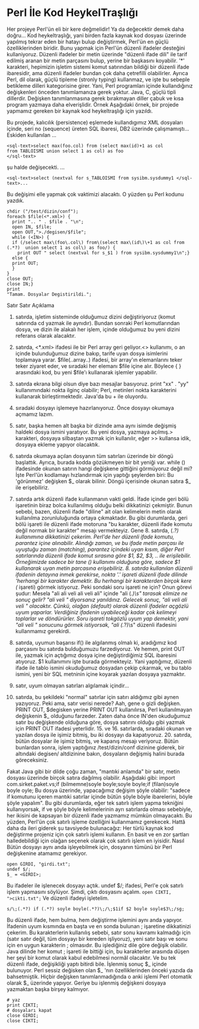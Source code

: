 # Perl İle Kod HeykelTraşlığı

Her projeye Perl'ün eli bir kere değmelidir!  Ya da değecektir demek
daha doğru... Kod heykeltraşlığı, yani birden fazla kaynak kod dosyası
üzerinde yapılmış tekrar eden bir hatayı bulup değiştirmek, Perl'ün en
güçlü özelliklerinden biridir. Bunu yapmak için Perl'ün düzenli
ifadeler desteğini kullaniyoruz.  Düzenli ifadeler bir metin üzerinde
"düzenli ifade dili" ile tarif edilmiş aranan bir metin parçasını
bulup, yerine bir başkasını koyabilir. '*' karakteri, hepimizin
işletim sistemi komut satırından bildiği bir düzenli ifade ibaresidir,
ama düzenli ifadeler bundan çok daha çetrefilli olabilirler.  Ayrıca
Perl, dil olarak, güçlü tipleme (stronly typing) kullanmaz, ve işte bu
sebeple betikleme dilleri kategorisine girer. Yani, Perl programları
içinde kullandığınız değişkenleri önceden tanımlamanıza gerek
yoktur. Java, C, güçlü tipli dillerdir.  Değişken tanımlanmasına gerek
bırakmayan diller çabuk ve kısa program yazmaya daha elverişlidir.
Örnek Aşağıdaki örnek, bir projede yapmamız gereken bir kaynak kod
heykeltraşlığı için yazıldı.

Bu projede, kalıcılık (persistence) eşlemede kullandıgımız XML
dosyaları içinde, seri no (sequence) üreten SQL ibaresi, DB2 üzerinde
çalışmamıştı... Eskiden kullanılan ...

```
<sql-text>select max(foo.col) from (select max(id)+1 as col
from TABLOISMI union select 1 as col) as foo
</sql-text>
```

şu halde değişecekti.  ...

```
<sql-text>select (nextval for s_TABLOISMI from sysibm.sysdummy1 </sql-text>...
```

Bu değişimi elle yapmak çok vaktimizi alacaktı. O yüzden şu Perl
kodunu yazdık.

```
chdir ("/test/dizin/conf");
foreach $file(<*.xml>) {
  print ".. " . $file . "\n";
  open IN, $file;
  open OUT,">./degisen/$file";
  while (<IN>) {
  if (/select max\(foo\.col\) from\(select max\(id\)\+1 as col from (.*?)  union select 1 as col\) as foo/) {
    print OUT " select (nextval for s_$1 ) from sysibm.sysdummy1\n";}
  else {
  print OUT;
  }
}
close OUT;
close IN;}
print
"Tamam. Dosyalar Degistirildi.";
```

Satır Satır Açıklama

1. satırda, işletim sisteminde olduğumuz dizini değiştiriyoruz (komut
satırında cd yazmak ile aynıdır). Bundan sonraki Perl komutlarından
dosya, ve dizin ile alakalı her işlem, içinde olduğumuz bu yeni dizini
referans olarak alacaktır.

3. satırda, <*.xml> ifadesi ile bir Perl array geri geliyor.<>
kullanımı, o an içinde bulunduğumuz dizine bakıp, tarife uyan dosya
isimlerini toplamaya yarar. $file(..array..)  ifadesi, bir array'ın
elemanlarını teker teker ziyaret eder, ve sıradaki her elemanı $file
içine alır. Böylece { } arasındaki kod, bu yeni $file'ı kullanarak
işlemler yapabilir.

4. satırda ekrana bilgi olsun diye bazı mesajlar basıyoruz. print "xx"
. "yy" kullanımındaki nokta ilginç olabilir; Perl, metinleri nokta
karakterini kullanarak birleştirmektedir. Java'da bu + ile oluyordu.
5. sıradaki dosyayı işlemeye hazırlanıyoruz. Önce dosyayı okumaya
açmamız lazım.

6. satır, başka hemen alt başka bir dizinde ama aynı isimde değişmiş
haldeki dosya ismini yaratıyor. Bu yeni dosya, yazmaya açılmış.>
karakteri, dosyaya silbaştan yazmak için kullanılır, eğer >> kullansa
idik, dosyaya ekleme yapıyor olacaktık.

7. satırda okumaya açılan dosyanın tüm satırları üzerinde bir döngü
başlattık. Ayrıca, burada kodda gözükmeyen bir bit yeniği var. while
(<IN>) ifadesinde okunan satırın hangi değişkene gittiğini görmüyoruz
değil mi? İşte Perl'ün kodlamayı hızlandırmak için yaptığı şeylerden
biri: Bu 'görünmez' değişken $_ olarak bilinir. Döngü içerisinde
okunan satıra $_ ile erişebiliriz.

8. satırda artık düzenli ifade kullanmanın vakti geldi. İfade içinde
geri bölü işaretinin biraz bolca kullanılmış olduğu belki dikkatinizi
çekmiştir. Bunun sebebi, bazen, düzenli ifade "diline" ait olan
kelimelerin metin olarak kullanılma zorunluluğunda ortaya
çıkmaktadır. Bu gibi durumlarda, geri bölü işareti ile düzenli ifade
motoruna "bu karakter, düzenli ifade komutu değil normak bir karakter"
mesajı vermekteyiz.  Gene 8. satırda, (.*?)  kullanımına dikkatinizi
çekerim. Perl'de her düzenli ifade komutu, parantez içine
alınabilir. Alındığı zaman, ve bu ifade metin parçası ile uyuştuğu
zaman (matching), parantez içindeki uyan kısım, diğer Perl
satırlarında düzenli ifade komut sırasına göre $1, $2, $3, .. ile
erişilebilir. Örneğimizde sadece bir tane () kullanımı olduğuna göre,
sadece $1 kullanarak uyan metin parcasına erişebiliriz.  8. satırda
kullanılan düzenli ifadenin detayına inmek gerekirse, nokta '.'
işareti düzenli ifade dilinde 'herhangi bir karakter demektir. Bu
herhangi bir karakterden birçok kere (* işareti) görmek
istiyoruz. Peki sondaki soru işareti ne için? Onun görevi şudur:
Mesela "ali ali veli ali veli ali" içinde "ali (.*)\s" tarasak elimize
ne sonuç gelir?  "ali veli " diyorsanız yanıldınız. Gelecek sonuç,
"ali veli ali veli " olacaktır. Çünkü, olağan (default) olarak düzenli
ifadeler açgözlü uyum yaparlar. Verdiğiniz ifadenin uyabileceği kadar
çok kelimeyi toplarlar ve döndürürler. Soru işareti tokgözlü uyum yap
demektir, yani "ali veli " sonucunu görmek istiyorsak, "ali (.*?)\s"
düzenli ifadesini kullanmamız gerekirdi.

9. satırda, uyumun başarısı if() ile algılanmış olmalı ki, aradığımız
kod parçasını bu satırda bulduğumuzu farzediyoruz. Ve hemen, print OUT
ile, yazmak için açtığımız dosya içine değiştirdiğimiz SQL ibaresini
atıyoruz. $1 kullanımını işte burada görmekteyiz. Yani yaptığımız,
düzenli ifade ile tablo ismini okuduğumuz dosyadan çekip çıkarmak, ve
bu tablo ismini, yeni bir SQL metninin içine koyarak yazılan dosyaya
yazmaktır.

10. satır, uyum olmayan satırları algılamak içindir...

11. satırda, bu şekildeki "normal" satırlar için satırı aldığımız gibi
aynen yazıyoruz. Peki ama, satır verisi nerede? Aah, gene o gizli
değişken. PRINT OUT, $degisken yerine PRINT OUT kullanılırsa, Perl
kullanılmayan değişkenin $_ olduğunu farzeder. Zaten daha önce IN'den
okuduğumuz satır bu değişkende olduğuna göre, dosya satırını olduğu
gibi yazmak için PRINT OUT ifadesi yeterlidir.  15. ve 16. satırlarda,
sıradaki okunan ve yazılan dosya ile işimiz bitmiş, bu iki dosyayı da
kapatıyoruz.  20. satırda, bütün dosyalar ile işimiz bitmiş, ve
kapanış mesajı veriyoruz.  Bütün bunlardan sonra, işlem yaptığınız
/test/dizin/conf dizinine giderek, bir altındaki degisen/ altdizinine
bakın, dosyaların değişmiş halini burada göreceksiniz.


Fakat Java gibi bir dilde çoğu zaman, "mantıki anlamda" bir satır,
metin dosyası üzerinde birçok satıra dağılmış olabilir. Aşağıdaki
gibi: import com.sirket.paket.vs;if (bilmemne)soyle boyle;soyle
boyle;if (filan)soyle boyle oyle; Bu dosya üzerinde, yapacağımız
değişim şöyle olabilir: "sadece if komutunu içeren mantıki satırlar
içinde bütün şöyle böyle ibarelerini, böyle şöyle yapalım". Bu gibi
durumlarda, eğer tek satırlı işlem yapma tekniğini kullanıyorsak, if
ve şöyle böyle kelimelerinin ayrı satırlarda olması sebebiyle, her
ikisini de kapsayan bir düzenli ifade yazmamız mümkün olmayacaktı. Bu
yüzden, Perl'ün çok satırlı işleme özelliğini kullanmamız gerekecek.
Hattâ daha da ileri giderek şu tavsiyede bulunacağız: Her türlü kaynak
kod değiştirme projeniz için çok satırlı işlemi kullanın. En basit ve
en zor şartları halledebildiği için olağan seçenek olarak çok satırlı
işlem en iyisidir.  Nasıl Bütün dosyayı aynı anda işleyebilmek için,
dosyanın tümünü bir Perl değişkenine atamamız gerekiyor.

```
open GIRDI, "girdi.txt";
undef $/;
$_ = <GIRDI>;
```

Bu ifadeler ile işlenecek dosyayı açtık. undef $/; ifadesi, Perl'e çok
satırlı işlem yapmasını söylüyor.  Şimdi, çıktı dosyasını açalım.
`open CIKTI, ">cikti.txt";` Ve düzenli ifadeyi işletelim.

```
s/\;(.*?) if (.*?) soyle boyle(.*?)\;/\;$1if $2 boyle soyle$3\;/sg;
```

Bu düzenli ifade, hem bulma, hem değiştirme işlemini aynı anda
yapıyor. İfadenin uyum kısmında en başta ve en sonda bulunan ;
işaretine dikkatinizi çekerim. Bu karakterlerin kullanılış sebebi,
satır sonu kavramı kalmadığı için (satır satır değil, tüm dosyayı bir
kereden işliyoruz), yeni satır başı ve sonu için en uygun karakterin ;
olmasıdır. Bu işlediğiniz dile göre değişik olabilir. Java dilinde her
komut ; işareti ile bittiği için, bu karakterler arasında düşen her
şeyi bir komut olarak kabul edebilmesi normâl olacaktır.  Ve bu tek
düzenli ifade, değişikliği yaptı bitirdi bile. İşlenmiş sonuç $_
içinde bulunuyor. Perl sessiz değisken olan $_ 'nın özelliklerinden
önceki yazıda da bahsetmiştik. Hiçbir değişken tanımlanmadığında o
anki işlemi Perl otomatik olarak $_ üzerinde yapıyor.  Geriye bu
işlenmiş değişkeni dosyaya yazmaktan başka birşey kalmıyor.

```
# yaz
print CIKTI;
# dosyaları kapat
close GIRDI;
close CIKTI;
```




